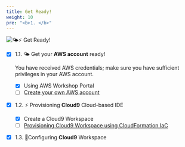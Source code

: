 ```yaml
---
title: Get Ready!
weight: 10
pre: "<b>1. </b>"
---
```



![🌤️⚡ Get Ready!](/images/prerequisites/get-ready.png)

* [x] 1.1. 🌤️ Get your **AWS account** ready! 

    You have received AWS credentials; make sure you have sufficient privileges in your AWS account.
    
  * [x] Using AWS Workshop Portal
  * [ ] [Create your own AWS account](https://aws.amazon.com/free/?all-free-tier.sort-by=item.additionalFields.SortRank&all-free-tier.sort-order=asc)

* [x] 1.2. ⚡ Provisioning **Cloud9** Cloud-based IDE
  * [x] Create a Cloud9 Workspace
  * [ ] [Provisioning Cloud9 Workspace using CloudFormation IaC](https://devops.job4u.io/Modern-Apps/VPC-Cloud9-IDE/index.html)

* [x] 1.3. 🎯Configuring **Cloud9** Workspace

<!-- {{% children showhidden="false" %}} -->